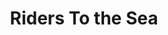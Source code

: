---
title: Riders To the Sea
year: 1928
opening_date: 1928-03-20
closing_date: 
layout: productions
image:
image_caption:
image_credit:
playbill:
category:
Theatre: Theatre Jacksonville
cast:
  Eamon: Achille de Carradeuc
  Maurya: Gertrude F. Jacobi
  Cathleen: Harriet Pullen
  Bartley: John B. Lucy
  Nora: Birsa Shepard
  Colum: W.P. Douglas
  Woman:
    - Lillian Corkran
    - Marie L. Ford
  Girl:
    - Fannie Horovitz
    - Margaret Hughes
crew:
  Director: Paul Stuart Buchanan
  Set Design: Anne C. Lalor
  Props:
    - Charlotte Bowden Perry
    - Margaret Fairlie
    - Mrs. C.J. Williams, Jr.
    - Ray Halle
understudies:
orchestra:
external_links:
---